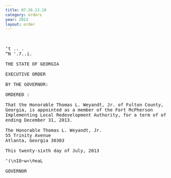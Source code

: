 ```yaml
---
title: 07.26.13.18
category: orders
year: 2013
layout: order
---
```


<pre> 

‘t .. .
“N '.7..i.

THE STATE OF GEORGIA

EXECUTIVE ORDER

BY THE GOVERNOR:

ORDERED :

That the Honorable Thomas L. Weyandt, Jr. of Fulton County,
Georgia, is appointed as a member of the Fort McPherson
Implementing Local Redevelopment Authority, for a term of office
ending December 31, 2013.

The Honorable Thomas L. Weyandt, Jr.
55 Trinity Avenue
Atlanta, Georgia 30303

This twenty-sixth day of July, 2013

‘(\nIO~w«\®eaL

GOVERNOR

</pre>
